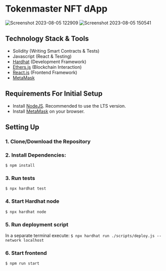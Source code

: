 # Tokenmaster NFT dApp

![Screenshot 2023-08-05 122909](https://github.com/Arunsardar/tokenmaster/assets/136061458/c68c0673-a86a-423a-a470-8145f39653a7)
![Screenshot 2023-08-05 150541](https://github.com/Arunsardar/tokenmaster/assets/136061458/09c2e848-9f52-45bc-8321-86e8c64c164e)


## Technology Stack & Tools

- Solidity (Writing Smart Contracts & Tests)
- Javascript (React & Testing)
- [Hardhat](https://hardhat.org/) (Development Framework)
- [Ethers.js](https://docs.ethers.io/v5/) (Blockchain Interaction)
- [React.js](https://reactjs.org/) (Frontend Framework)
- [MetaMask](https://metamask.io/)

## Requirements For Initial Setup
- Install [NodeJS](https://nodejs.org/en/). Recommended to use the LTS version.
- Install [MetaMask](https://metamask.io/) on your browser.

## Setting Up
### 1. Clone/Download the Repository

### 2. Install Dependencies:
`$ npm install`

### 3. Run tests
`$ npx hardhat test`

### 4. Start Hardhat node
`$ npx hardhat node`

### 5. Run deployment script
In a separate terminal execute:
`$ npx hardhat run ./scripts/deploy.js --network localhost`

### 6. Start frontend
`$ npm run start`
